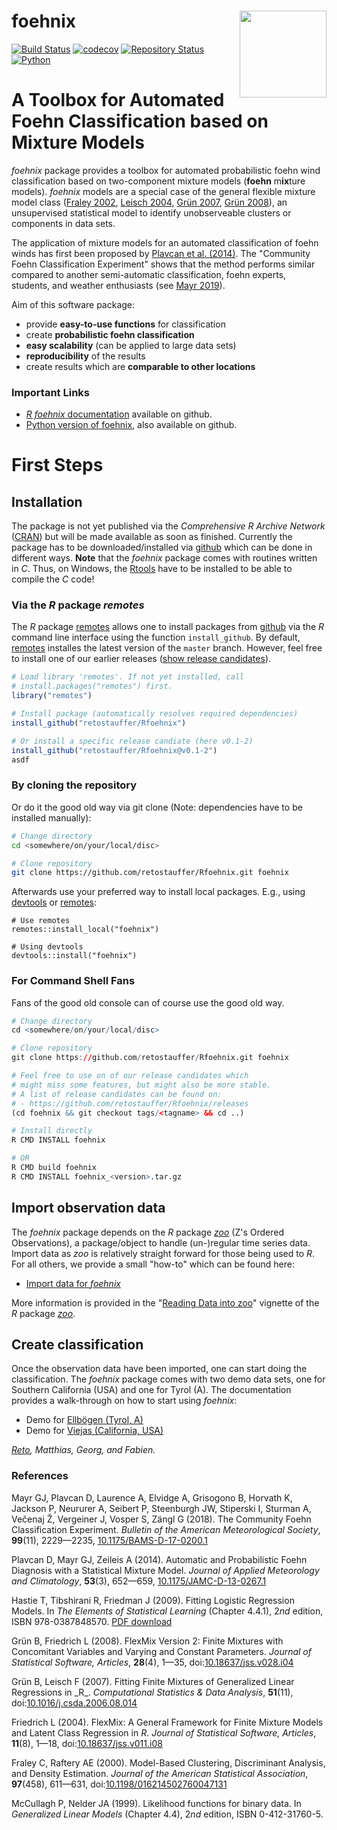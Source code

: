 
# foehnix <a href='https://retostauffer.github.io/Rfoehnix/'><img src='https://github.com/retostauffer/Rfoehnix/raw/master/foehnix-logo.png' align="right" height="139" /></a>

[![Build Status](https://api.travis-ci.org/retostauffer/Rfoehnix.svg?branch=master)](https://api.travis-ci.org/retostauffer/Rfoehnix.svg?branch=master)
[![codecov](https://codecov.io/gh/retostauffer/Rfoehnix/branch/master/graph/badge.svg)](https://codecov.io/gh/retostauffer/Rfoehnix)
[![Repository Status](https://www.repostatus.org/badges/latest/wip.svg)](https://www.repostatus.org/badges/latest/wip.svg)
[![Python](https://img.shields.io/badge/Python-githubio-yellowgreen)](https://matthiasdusch.github.io/foehnix-python/_build/html/)


# A Toolbox for Automated Foehn Classification based on Mixture Models

_foehnix_ package provides a toolbox for automated probabilistic foehn
wind classification based on two-component mixture models (**foehn**
m**ix**ture models).
_foehnix_ models are a special case of the general flexible mixture model
class ([Fraley 2002](#fraley2000), [Leisch 2004](#leisch2004), [Gr&uuml;n
2007](#gruen2007), [Gr&uuml;n 2008](#gruen2008)), an unsupervised statistical
model to identify unobserveable clusters or components in data sets.

The application of mixture models for an automated classification of foehn winds
has first been proposed by
[Plavcan et al. (2014)](#plavcan2014).
The "Community Foehn Classification Experiment"
shows that the method performs similar compared to another semi-automatic classification,
foehn experts, students, and weather enthusiasts (see [Mayr 2019](mayr2018)).

Aim of this software package:

* provide **easy-to-use functions** for classification
* create **probabilistic foehn classification**
* **easy scalability** (can be applied to large data sets)
* **reproducibility** of the results
* create results which are **comparable to other locations**


### Important Links

* [_R foehnix_ documentation](http://retostauffer.github.io/Rfoehnix) available on github.
* [Python version of foehnix](https://github.com/matthiasdusch/foehnix-python), also available on github.



# First Steps

## Installation

The package is not yet published via the _Comprehensive R Archive Network_
([CRAN](https://cran.r-project.org)) but will be made available as soon as finished.
Currently the package has to be downloaded/installed via [github](https://github.com/retostauffer/Rfoehnix) which can be done in different ways.
**Note** that the _foehnix_ package comes with routines written in _C_. Thus, on Windows,
the [Rtools](https://cran.r-project.org/bin/windows/Rtools/) have to be installed to be
able to compile the _C_ code!

### Via the _R_ package _remotes_

The _R_ package [remotes](https://cran.r-project.org/package=remotes) allows one
to install packages from [github](https://github.com) via the _R_ command line interface
using the function `install_github`. By default, [remotes](https://cran.r-project.org/package=remotes)
installes the latest version of the `master` branch.
However, feel free to install one of our earlier releases
([show release candidates](https://github.com/retostauffer/Rfoehnix/releases)).


``` r
# Load library 'remotes'. If not yet installed, call
# install.packages("remotes") first.
library("remotes")

# Install package (automatically resolves required dependencies)
install_github("retostauffer/Rfoehnix")

# Or install a specific release candiate (here v0.1-2)
install_github("retostauffer/Rfoehnix@v0.1-2")
asdf
```


### By cloning the repository

Or do it the good old way via git clone (Note: dependencies have to
be installed manually):

``` bash
# Change directory
cd <somewhere/on/your/local/disc>

# Clone repository
git clone https://github.com/retostauffer/Rfoehnix.git foehnix
```

Afterwards use your preferred way to install local packages. E.g.,
using [devtools](https://cran.r-project.org/package=devtools) or 
[remotes](https://cran.r-project.org/package=remotes):

```
# Use remotes
remotes::install_local("foehnix")

# Using devtools
devtools::install("foehnix")
```

### For Command Shell Fans

Fans of the good old console can of course use the good old way.

``` r
# Change directory
cd <somewhere/on/your/local/disc>

# Clone repository
git clone https://github.com/retostauffer/Rfoehnix.git foehnix

# Feel free to use on of our release candidates which
# might miss some features, but might also be more stable.
# A list of release candidates can be found on:
# - https://github.com/retostauffer/Rfoehnix/releases
(cd foehnix && git checkout tags/<tagname> && cd ..)

# Install directly
R CMD INSTALL foehnix

# OR
R CMD build foehnix
R CMD INSTALL foehnix_<version>.tar.gz
```

## Import observation data

The _foehnix_ package depends on the _R_ package
[_zoo_](https://cran.r-project.org/package=zoo) (Z's Ordered Observations), a
package/object to handle (un-)regular time series data.
Import data as _zoo_ is relatively straight forward for those being used to
_R_. For all others, we provide a small "how-to" which can be found here:

* [Import data for _foehnix_](articles/import_data.html)

More information is provided in the
"[Reading Data into zoo](https://cran.r-project.org/web/packages/zoo/vignettes/zoo-read.pdf)"
vignette of the _R_ package [_zoo_](https://cran.r-project.org/package=zoo).


## Create classification

Once the observation data have been imported, one can start doing the
classification. The _foehnix_ package comes with two demo data sets,
one for Southern California (USA) and one for Tyrol (A).
The documentation provides a walk-through on how to start using
_foehnix_:

* Demo for [Ellbögen (Tyrol, A)](articles/ellboegen.html)
* Demo for [Viejas (California, USA)](articles/viejas.html)




<!--
# Current State

The current version of _foehnix_ is currently in beta state.
The documentation and vignettes will be updated soon to provide more
information, however, the main features all work well and the usage should
not change (much).

If there are any questions please do not hesitate to contact me (via github).

All best,
-->

_[Reto](https://github.com/retostauffer/Rfoehnix), Matthias, Georg, and Fabien._

### References

<p id="mayr2018">
Mayr GJ, Plavcan D, Laurence A, Elvidge A, Grisogono B, Horvath K, Jackson P,
Neururer A, Seibert P, Steenburgh JW, Stiperski I, Sturman A, Ve&#269;enaj
&#381;, Vergeiner J, Vosper S, Z&auml;ngl G (2018).  The Community Foehn
Classification Experiment.
<i>Bulletin of the American Meteorological Society</i>, <b>99</b>(11), 2229&mdash;2235,
<a href="https://doi.org/10.1175/BAMS-D-17-0200.1" target="_blank">10.1175/BAMS-D-17-0200.1</a>
</p>

<p id="plavcan2014">
Plavcan D, Mayr GJ, Zeileis A (2014).
Automatic and Probabilistic Foehn Diagnosis with a Statistical Mixture Model.
<i>Journal of Applied Meteorology and Climatology</i>, <b>53</b>(3), 652&mdash;659,
<a href="https://dx.doi.org/10.1175/JAMC-D-13-0267.1" target="_blank">10.1175/JAMC-D-13-0267.1</a>
</p>

<p id="hastie2009">
Hastie T, Tibshirani R, Friedman J (2009).
Fitting Logistic Regression Models. In <i>The Elements of Statistical Learning</i>
(Chapter 4.4.1), 2<i>nd</i> edition, ISBN 978-0387848570.
<a href="https://web.stanford.edu/~hastie/ElemStatLearn/" target="_blank">PDF download</a>
</p>

<p id="gruen2008">
Gr&uuml;n B, Friedrich L (2008).
FlexMix Version 2: Finite Mixtures with Concomitant Variables and Varying and Constant Parameters.
<i>Journal of Statistical Software, Articles</i>, <b>28</b>(4), 1&mdash;35,
doi:<a href="https://dx.doi.org/10.18637/jss.v028.i04" target="_blank">10.18637/jss.v028.i04</a>
</p>

<p id="gruen2007">
Gr&uuml;n B, Leisch F (2007).
Fitting Finite Mixtures of Generalized Linear Regressions in _R_.
<i>Computational Statistics & Data Analysis</i>, <b>51</b>(11),
doi:<a href="https://dx.doi.org/10.1016/j.csda.2006.08.014" target="_blank">10.1016/j.csda.2006.08.014</a>
</p>

<p id="leisch2004">
Friedrich L (2004).
FlexMix: A General Framework for Finite Mixture Models and Latent Class Regression in <i>R</i>.
<i>Journal of Statistical Software, Articles</i>, <b>11</b>(8), 1&mdash;18,
doi:<a href="https://dx.doi.org/10.18637/jss.v011.i08" target="_blank">10.18637/jss.v011.i08</a>
</p>

<p id="fraley2000">
Fraley C, Raftery AE (2000).
Model-Based Clustering, Discriminant Analysis, and Density Estimation.
<i>Journal of the American Statistical Association</i>, <b>97</b>(458), 611&mdash;631,
doi:<a href="https://dx.doi.org/10.1198/016214502760047131" target="_blank">10.1198/016214502760047131</a>
</p>

<p id="mccullagh1999">
McCullagh P, Nelder JA (1999).
Likelihood functions for binary data. In <i>Generalized Linear Models</i> (Chapter 4.4),
2<i>nd</i> edition, ISBN 0-412-31760-5.
</p>


